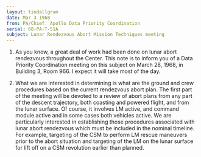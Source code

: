 ```yaml
---
layout: tindallgram
date: Mar 3 1968
from: PA/Chief. Apollo Data Priority Coordination
serial: 68-PA-T-51A
subject: Lunar Rendezvous Abort Mission Techniques meeting
---
```

1.  As you know, a great deal of work had been done on lunar abort
rendezvous throughout the Center.  This note is to inform you of a
Data Priority Coordination meeting on this subject on March 28, 1968,
in Building 3, Room 966.  I expect it will take most of the day.

2.  What we are interested in determining is what are the ground and
crew procedures based on the current rendezvous abort plan.  The first
part of the meeting will be devoted to a review of abort plans from
any part of the descent trajectory, both coasting and powered flight,
and from the lunar surface.  Of course, it involves LM active, and
command module active and in some cases both vehicles active.  We
are particularly interested in establishing those procedures associated
with lunar abort rendezvous which must be included in the nominal timeline.
For example, targeting of the CSM to perform LM rescue maneuvers
prior to the abort situation and targeting of the LM on the lunar
surface for lift off on a CSM revolution earlier than planned.

